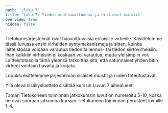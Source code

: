 ```yaml
---
path: '/luku-7'
title: 'Luku 7: Tiedon muuttumattomuus ja erilaiset muistit'
overview: true
hidden: false
---
```


Tietokonejärjestelmät ovat haavoittuvaisia erilaisille virheille. Käsittelemme tässä luvussa ensin virheiden syntymekanismeja ja sitten, kuinka laitteistossa voidaan varautua tiedon tallennus- tai tiedon siirtovirheisiin. Ihan kaikkiin virheisiin ei koskaan voi varautua, mutta yleisimpiin voi. Laitteistotasolla tämä yleensä tarkoittaa sitä, että satunnaiset yhden bitin virheet voidaan havaita ja korjata. 

Lopuksi esittelemme järjestelmän sisäiset muistit ja niiden toteutustavat.

<please-login></please-login>

<pages-in-this-section></pages-in-this-section>

Yllä oleva sisällysluettelo sisältää kurssin Luvun 7 aihealueet.

Tämän Tietokoneen toiminnan jatkokurssin luvut on numeroitu 5-10, koska ne ovat suoraan jatkumoa kurssin Tietokoneen toiminnan perusteet luvuille 1-4.

<exercises-in-this-section></exercises-in-this-section>
